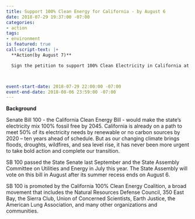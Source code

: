 ```yaml
---
title: Support 100% Clean Energy for California - by August 6
date: 2018-07-29 19:37:00 -07:00
categories:
- action
tags:
- environment
is featured: true
call-script-text: |+
  **Action(by August 7)**

  Sign the petition to support 100% Clean Electricity in California at the Action Network [website](https://actionnetwork.org/petitions/support-sb-100-move-california-to-100-clean-electricity?nowrapper=true&referrer=&source=direct_link).



event-start-date: 2018-07-29 22:00:00 -07:00
event-end-date: 2018-08-06 23:59:00 -07:00
---
```




**Background**

Senate Bill 100 - the California Clean Energy Bill - would make the state’s electricity mix 100% fossil free by 2045. California is already on a path to meet 50% of its electricity needs by renewable or no carbon sources by 2020 – ten years ahead of schedule.  But as our changing climate brings floods, droughts, wildfires, and sea level rise, it has never been more urgent to take bold action and complete our transition. 

SB 100 passed the State Senate last September and the State Assembly Committee on Utilities and Energy in July this year. The State Assembly will vote on this bill in August after its summer recess ends on August 6. 

SB 100 is promoted by the California 100% Clean Energy Coalition, a broad movement that includes the Natural Resources Defense Council, 350 East Bay, the Sierra Club, Union of Concerned Scientists, Earth Justice, the American Lung Association, and many other organizations and communities. 